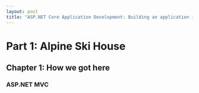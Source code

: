 ```yaml
---
layout: post
title: "ASP.NET Core Application Development: Building an application in four sprints"
---
```

# Part 1: Alpine Ski House

## Chapter 1: How we got here

### ASP.NET MVC



